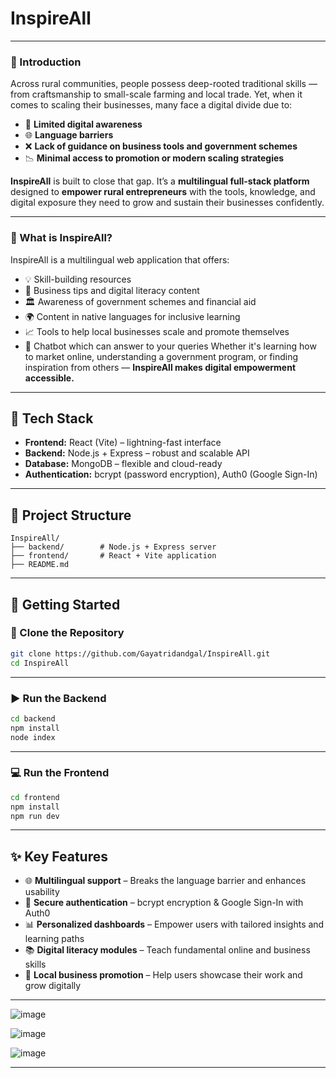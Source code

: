 #  InspireAll



---

### 🧭 Introduction

Across rural communities, people possess deep-rooted traditional skills — from craftsmanship to small-scale farming and local trade. Yet, when it comes to scaling their businesses, many face a digital divide due to:

* 📵 **Limited digital awareness**
* 🌐 **Language barriers**
* ❌ **Lack of guidance on business tools and government schemes**
* 📉 **Minimal access to promotion or modern scaling strategies**

**InspireAll** is built to close that gap.
It’s a **multilingual full-stack platform** designed to **empower rural entrepreneurs** with the tools, knowledge, and digital exposure they need to grow and sustain their businesses confidently.

---

### 🌟 What is InspireAll?

InspireAll is a multilingual web application that offers:

* 💡 Skill-building resources
* 🧰 Business tips and digital literacy content
* 🏛️ Awareness of government schemes and financial aid
* 🌍 Content in native languages for inclusive learning
* 📈 Tools to help local businesses scale and promote themselves
* 🧰 Chatbot which can answer to your queries
Whether it's learning how to market online, understanding a government program, or finding inspiration from others — **InspireAll makes digital empowerment accessible.**

---

## 🚀 Tech Stack

* **Frontend:** React (Vite) – lightning-fast interface
* **Backend:** Node.js + Express – robust and scalable API
* **Database:** MongoDB – flexible and cloud-ready
* **Authentication:** bcrypt (password encryption), Auth0 (Google Sign-In)

---

## 📁 Project Structure

```
InspireAll/
├── backend/        # Node.js + Express server
├── frontend/       # React + Vite application
├── README.md
```

---

## 🔧 Getting Started

### 🔄 Clone the Repository

```bash
git clone https://github.com/Gayatridandgal/InspireAll.git
cd InspireAll
```

---

### ▶️ Run the Backend

```bash
cd backend
npm install
node index
```

---

### 💻 Run the Frontend

```bash
cd frontend
npm install
npm run dev
```

---

## ✨ Key Features

* 🌐 **Multilingual support** – Breaks the language barrier and enhances usability
* 🔐 **Secure authentication** – bcrypt encryption & Google Sign-In with Auth0
* 📊 **Personalized dashboards** – Empower users with tailored insights and learning paths
* 📚 **Digital literacy modules** – Teach fundamental online and business skills
* 🏡 **Local business promotion** – Help users showcase their work and grow digitally

---

![image](https://github.com/user-attachments/assets/aa458fed-5dba-4123-9ff0-da6cffe70394)

![image](https://github.com/user-attachments/assets/ccdcbba2-5561-458d-838c-85165fd76dc5)

![image](https://github.com/user-attachments/assets/eadb6be1-dd9e-4143-96a8-5f05dbc41fd9)

---

